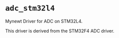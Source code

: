 # `adc_stm32l4`

Mynewt Driver for ADC on STM32L4.

This driver is derived from the STM32F4 ADC driver.
